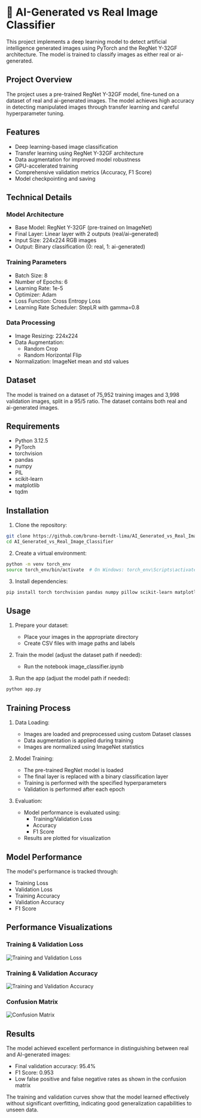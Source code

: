 # 🧠 AI-Generated vs Real Image Classifier

This project implements a deep learning model to detect artificial intelligence generated images using PyTorch and the RegNet Y-32GF architecture. The model is trained to classify images as either real or ai-generated.

## Project Overview

The project uses a pre-trained RegNet Y-32GF model, fine-tuned on a dataset of real and ai-generated images. The model achieves high accuracy in detecting manipulated images through transfer learning and careful hyperparameter tuning.

## Features

- Deep learning-based image classification
- Transfer learning using RegNet Y-32GF architecture
- Data augmentation for improved model robustness
- GPU-accelerated training
- Comprehensive validation metrics (Accuracy, F1 Score)
- Model checkpointing and saving

## Technical Details

### Model Architecture
- Base Model: RegNet Y-32GF (pre-trained on ImageNet)
- Final Layer: Linear layer with 2 outputs (real/ai-generated)
- Input Size: 224x224 RGB images
- Output: Binary classification (0: real, 1: ai-generated)

### Training Parameters
- Batch Size: 8
- Number of Epochs: 6
- Learning Rate: 1e-5
- Optimizer: Adam
- Loss Function: Cross Entropy Loss
- Learning Rate Scheduler: StepLR with gamma=0.8

### Data Processing
- Image Resizing: 224x224
- Data Augmentation:
  - Random Crop
  - Random Horizontal Flip
- Normalization: ImageNet mean and std values

## Dataset

The model is trained on a dataset of 75,952 training images and 3,998 validation images, split in a 95/5 ratio. The dataset contains both real and ai-generated images.

## Requirements

- Python 3.12.5
- PyTorch
- torchvision
- pandas
- numpy
- PIL
- scikit-learn
- matplotlib
- tqdm

## Installation

1. Clone the repository:
```bash
git clone https://github.com/bruno-berndt-lima/AI_Generated_vs_Real_Image_Classifier.git
cd AI_Generated_vs_Real_Image_Classifier
```

2. Create a virtual environment:
```bash
python -m venv torch_env
source torch_env/bin/activate  # On Windows: torch_env\Scripts\activate
```

3. Install dependencies:
```bash
pip install torch torchvision pandas numpy pillow scikit-learn matplotlib tqdm seaborn
```

## Usage

1. Prepare your dataset:
   - Place your images in the appropriate directory
   - Create CSV files with image paths and labels

2. Train the model (adjust the dataset path if needed):
   - Run the notebook image_classifier.ipynb

3. Run the app (adjust the model path if needed):
```python
python app.py
```

## Training Process

1. Data Loading:
   - Images are loaded and preprocessed using custom Dataset classes
   - Data augmentation is applied during training
   - Images are normalized using ImageNet statistics

2. Model Training:
   - The pre-trained RegNet model is loaded
   - The final layer is replaced with a binary classification layer
   - Training is performed with the specified hyperparameters
   - Validation is performed after each epoch

3. Evaluation:
   - Model performance is evaluated using:
     - Training/Validation Loss
     - Accuracy
     - F1 Score
   - Results are plotted for visualization

## Model Performance

The model's performance is tracked through:
- Training Loss
- Validation Loss
- Training Accuracy
- Validation Accuracy
- F1 Score

## Performance Visualizations

### Training & Validation Loss
![Training and Validation Loss](static/training&validation_loss.png)

### Training & Validation Accuracy
![Training and Validation Accuracy](static/training&validation_accuracy.png)

### Confusion Matrix
![Confusion Matrix](static/confusion_matrix.png)

## Results

The model achieved excellent performance in distinguishing between real and AI-generated images:
- Final validation accuracy: 95.4%
- F1 Score: 0.953
- Low false positive and false negative rates as shown in the confusion matrix

The training and validation curves show that the model learned effectively without significant overfitting, indicating good generalization capabilities to unseen data.



